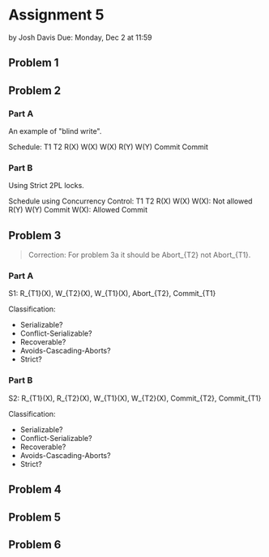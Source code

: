 Assignment 5
============

by Josh Davis
Due: Monday, Dec 2 at 11:59

## Problem 1

## Problem 2

### Part A

An example of "blind write".

Schedule:
    T1          T2
    R(X)
    W(X)
                W(X)
    R(Y)
    W(Y)
    Commit
                Commit

### Part B

Using Strict 2PL locks.

Schedule using Concurrency Control:
    T1          T2
    R(X)
    W(X)
                W(X): Not allowed
    R(Y)
    W(Y)
    Commit
                W(X): Allowed
                Commit

## Problem 3

> Correction: For problem 3a it should be Abort_{T2} not Abort_{T1}.

### Part A

S1: R_{T1}(X), W_{T2}(X), W_{T1}(X), Abort_{T2}, Commit_{T1}

Classification:

- Serializable?
- Conflict-Serializable?
- Recoverable?
- Avoids-Cascading-Aborts?
- Strict?

### Part B

S2: R_{T1}(X), R_{T2}(X), W_{T1}(X), W_{T2}(X), Commit_{T2}, Commit_{T1}

Classification:

- Serializable?
- Conflict-Serializable?
- Recoverable?
- Avoids-Cascading-Aborts?
- Strict?

## Problem 4

## Problem 5

## Problem 6
